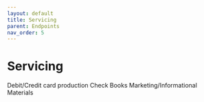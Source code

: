 ```yaml
---
layout: default
title: Servicing
parent: Endpoints
nav_order: 5
---
```


# Servicing

Debit/Credit card production
Check Books
Marketing/Informational Materials

